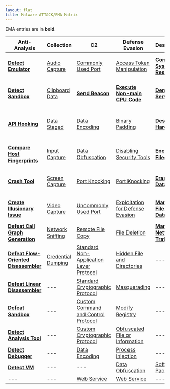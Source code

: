 ```yaml
---
layout: flat
title: Malware ATT&CK/EMA Matrix
---
```


EMA entries are in **bold**.

|Anti-Analysis|Collection|C2|Defense Evasion|Destruction|Discovery|Execution|Exfiltration|Fraud|Lateral Movement|Persistence|Privilege Escalation|
|-------------|----------|--|---------------|-----------|---------|---------|------------|-----|----------------|-----------|--------------------|
|[**Detect Emulator**](https://collaborate.mitre.org/ema/index.php/Ema-1265)|[Audio Capture](https://attack.mitre.org/wiki/Technique/T1123)|[Commonly Used Port](https://attack.mitre.org/wiki/Technique/T1043)|[Access Token Manipulation](https://attack.mitre.org/wiki/Technique/T1134)|[**Consume System Resources**](https://collaborate.mitre.org/ema/index.php/Ema-1177)|[Account Discovery](https://attack.mitre.org/wiki/Technique/T1087)|[Execution through API](https://attack.mitre.org/wiki/Technique/T1106)|[Data Compressed](https://attack.mitre.org/wiki/Technique/T1002)|---|[Remote File Copy](https://attack.mitre.org/wiki/Technique/T1105)|[Hooking](https://attack.mitre.org/wiki/Technique/T1179)|[Explotation for Privilege Escalation](https://attack.mitre.org/wiki/Technique/T1068)|
|[**Detect Sandbox**](https://collaborate.mitre.org/ema/index.php/Ema-1233)|[Clipboard Data](https://attack.mitre.org/wiki/Technique/T1115)|[**Send Beacon**](https://collaborate.mitre.org/ema/index.php/Ema-1237)|[**Execute Non-main CPU Code**](https://collaborate.mitre.org/ema/index.php/Ema-1221)|[**Denial of Service**](https://collaborate.mitre.org/ema/index.php/Ema-1175)|[File and Directory Discovery](https://attack.mitre.org/wiki/Technique/T1083)|[Execution through Module Load](https://attack.mitre.org/wiki/Technique/T1129)|[Data Encrypted](https://attack.mitre.org/wiki/Technique/T1022)|---|[Exploitation of Remote Services](https://attack.mitre.org/wiki/Technique/T1210)|[Modify Existing Service](https://attack.mitre.org/wiki/Technique/T1031)|[Hooking](https://attack.mitre.org/wiki/Technique/T1179)|
|[**API Hooking**](https://collaborate.mitre.org/ema/index.php/Ema-1035)|[Data Staged](https://attack.mitre.org/wiki/Technique/T1074)|[Data Encoding](https://attack.mitre.org/wiki/Technique/T1132)|[Binary Padding](https://attack.mitre.org/wiki/Technique/T1009)|[**Destroy Hardware**](https://collaborate.mitre.org/ema/index.php/Ema-1196)|[Peripheral Device Discovery](https://attack.mitre.org/wiki/Technique/T1120)|[PowerShell](https://attack.mitre.org/wiki/Technique/T1086)|[Exfiltration Over Command and Control Channel](https://attack.mitre.org/wiki/Technique/T1041)|---|---|[New Service](https://attack.mitre.org/wiki/Technique/T1050)|[Process Injection](https://attack.mitre.org/wiki/Technique/T1055)|
|[**Compare Host Fingerprints**](https://collaborate.mitre.org/ema/index.php/Ema-1120)|[Input Capture](https://attack.mitre.org/wiki/Technique/T1056)|[Data Obfuscation](https://attack.mitre.org/wiki/Technique/T1001)|[Disabling Security Tools](https://attack.mitre.org/wiki/Technique/T1089)|[**Encrypt Files**](https://collaborate.mitre.org/ema/index.php/Ema-1122)|[Process Discovery](https://attack.mitre.org/wiki/Technique/T1057)|[Scripting](https://attack.mitre.org/wiki/Technique/T1064)|[Exfiltration Over Alternative Protocol](https://attack.mitre.org/wiki/Technique/T1048)|---|---|[Registry Run Keys / Start Folder](https://attack.mitre.org/wiki/Technique/T1060)|[Scheduled Task](https://attack.mitre.org/wiki/Technique/T1053)|
|[**Crash Tool**](https://collaborate.mitre.org/ema/index.php/Ema-1049)|[Screen Capture](https://attack.mitre.org/wiki/Technique/T1113)|[Port Knocking](https://attack.mitre.org/wiki/Technique/T1205)|[Port Knocking](https://attack.mitre.org/wiki/Technique/T1205)|[**Erase Data**](https://collaborate.mitre.org/ema/index.php/Ema-1195)---|[Query Registry](https://attack.mitre.org/wiki/Technique/T1012)|[Command-Line Interface](https://attack.mitre.org/wiki/Technique/T1059)|[Exfiltration Over Other Network Medium](https://attack.mitre.org/wiki/Technique/T1011)|---|---|[Port Knocking](https://attack.mitre.org/wiki/Technique/T1205)|---|
|[**Create Illusionary Issue**](https://collaborate.mitre.org/ema/index.php/Ema-1031)|[Video Capture](https://attack.mitre.org/wiki/Technique/T1125)|[Uncommonly Used Port](https://attack.mitre.org/wiki/Technique/T1065)|[Exploitation for Defense Evasion](https://attack.mitre.org/wiki/Technique/T1211)|[**Manipulate File System Data**](https://collaborate.mitre.org/ema/index.php/Ema-1127)|[Security Software Discovery](https://attack.mitre.org/wiki/Technique/T1063)|[Rundll32](https://attack.mitre.org/wiki/Technique/T1085)|[Exfiltration Over Physical Medium](https://attack.mitre.org/wiki/Technique/T1052)|---|---|[Timestomp](https://attack.mitre.org/wiki/Technique/T1099)|---|
|[**Defeat Call Graph Generation**](https://collaborate.mitre.org/ema/index.php/Ema-1228)|[Network Sniffing](https://attack.mitre.org/wiki/Technique/T1040)|[Remote File Copy](https://attack.mitre.org/wiki/Technique/T1105)|[File Deletion](https://attack.mitre.org/wiki/Technique/T1107)|[**Manipulate Network Traffic**](https://collaborate.mitre.org/ema/index.php/Ema-1126)|[System Information Discovery](https://attack.mitre.org/wiki/Technique/T1082)|[Scheduled Task](https://attack.mitre.org/wiki/Technique/T1053)|---|---|---|[Scheduled Task](https://attack.mitre.org/wiki/Technique/T1053)|---|
|[**Defeat Flow-Oriented Disassembler**](https://collaborate.mitre.org/ema/index.php/Ema-1227)|[Credential Dumping](https://attack.mitre.org/wiki/Technique/T1003)|[Standard Non-Application Layer Protocol](https://attack.mitre.org/wiki/Technique/T1095)|[Hidden File and Directories](https://attack.mitre.org/wiki/Technique/T1158)|---|[System Time Discovery](https://attack.mitre.org/wiki/Technique/T1124)|---|---|---|---|[Hidden File and Directories](https://attack.mitre.org/wiki/Technique/T1158)|---|
|[**Defeat Linear Disassembler**](https://collaborate.mitre.org/ema/index.php/Ema-1229)|---|[Standard Cryptographic Protocol](https://attack.mitre.org/wiki/Technique/T1032)|[Masquerading](https://attack.mitre.org/wiki/Technique/T1036)|---|[System Owner/User Discovery](https://attack.mitre.org/wiki/Technique/T1033)|---|---|---|---|---|---|
|[**Defeat Sandbox**](https://collaborate.mitre.org/ema/index.php/Ema-1027)|---|[Custom Command and Control Protocol](https://attack.mitre.org/wiki/Technique/T1094)|[Modify Registry](https://attack.mitre.org/wiki/Technique/T1112)|---|[System Network Configuration Discovery](https://attack.mitre.org/wiki/Technique/T1016)|---|---|---|---|---|---|
|[**Detect Analysis Tool**](https://collaborate.mitre.org/ema/index.php/Ema-1005)|---|[Custom Cryptographic Protocol](https://attack.mitre.org/wiki/Technique/T1024)|[Obfuscated File or Information](https://attack.mitre.org/wiki/Technique/T1027)|---|---|---|---|---|---|---|---|
|[**Detect Debugger**](https://collaborate.mitre.org/ema/index.php/Ema-1253)|---|[Data Encoding](https://attack.mitre.org/wiki/Technique/T1132)|[Process Injection](https://attack.mitre.org/wiki/Technique/T1055)|---|---|---|---|---|---|---|---|
|[**Detect VM**](https://collaborate.mitre.org/ema/index.php/Ema-1239)|---|---|[Data Obfuscation](https://attack.mitre.org/wiki/Technique/T1001)|[Software Packing](https://attack.mitre.org/wiki/Technique/T1045)|---|---|---|---|---|---|---|---|
|---|---|[Web Service](https://attack.mitre.org/wiki/Technique/T1102)|[Web Service](https://attack.mitre.org/wiki/Technique/T1102)|---|---|---|---|---|---|---|---|
